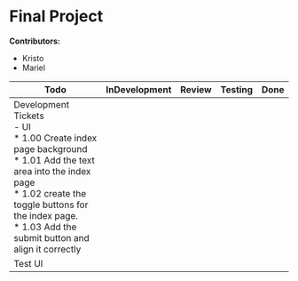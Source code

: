# Final Project

**Contributors:** 
- Kristo
- Mariel

| Todo                                                                                                                                                                                                                                           | InDevelopment | Review | Testing | Done |
|------------------------------------------------------------------------------------------------------------------------------------------------------------------------------------------------------------------------------------------------|---------------|--------|---------|------|
| Development Tickets<br/> - UI <br/> * 1.00 Create index page background <br/> * 1.01 Add the text area into the index page <br/> * 1.02 create the toggle buttons for the index page.<br/> * 1.03 Add the submit button and align it correctly |               |        |         |      |
| Test UI                                                                                                                                                                                                                                        |               |        |         |      |
